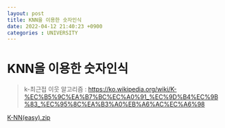 ```yaml
---
layout: post
title: KNN을 이용한 숫자인식
date: 2022-04-12 21:40:23 +0900
categories : UNIVERSITY 
---
```

# KNN을 이용한 숫자인식 

> k-최근접 이웃 알고리즘 : https://ko.wikipedia.org/wiki/K-%EC%B5%9C%EA%B7%BC%EC%A0%91_%EC%9D%B4%EC%9B%83_%EC%95%8C%EA%B3%A0%EB%A6%AC%EC%A6%98




[K-NN(easy).zip](https://github.com/ejjoo/jekyll-theme-monos/files/8472938/K-NN.easy.zip)

